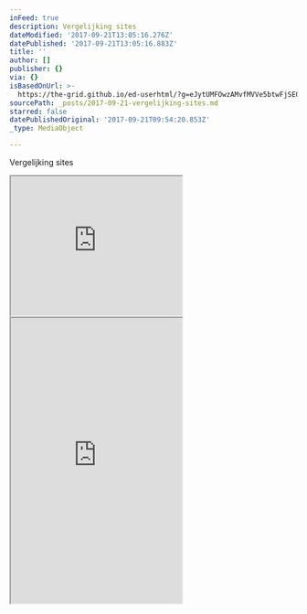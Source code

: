```yaml
---
inFeed: true
description: Vergelijking sites
dateModified: '2017-09-21T13:05:16.276Z'
datePublished: '2017-09-21T13:05:16.883Z'
title: ''
author: []
publisher: {}
via: {}
isBasedOnUrl: >-
  https://the-grid.github.io/ed-userhtml/?g=eJytUMFOwzAMvfMVVe5btwFjSE0lxjSJOz_gpd7mNU2K4xb693isQ3DjgJRD7Pf83rOL5JhayWRo0RrBD8lP0MOla7LEzpo8r7BHH1vkNIX9njyBYMvxwNA0MMUuT7Fjh4pgyk_63jrkYeKVlmR6SqYs8otkWXgKdcborUkyKP-IqEY__F1KJjsy7v_kDF41KMzzL7Xpebgs_mepb-kDBmTwvxfJboqK-sx5SMmaCigNLoanywxieI5BQH9ssgoEJg1WBC8baxar5Ww5G7up21FlzVi14Go4aGYKghxQpN-hKoYR99SQWDO_H2tNrTy1H8ZGT_huTYjcAPixF7lCtobx0HnglsnhiIATihrUR8W324fF7BprB4ncCNzePa426-tI1SMLpbOi3udK70RieNVDW7PGmk61RtZT6YHKT0bi2Y0
sourcePath: _posts/2017-09-21-vergelijking-sites.md
starred: false
datePublishedOriginal: '2017-09-21T09:54:20.853Z'
_type: MediaObject

---
```

Vergelijking sites

<iframe src="https://the-grid.github.io/ed-userhtml/?g=eJytUk2P0zAQvedXGN_bpAssCzSR2C0rcYLDXvY4tafJtI4d7Em2EeK_M01SBDcOWJbseW_mzYdm-2r39eHp-dtn1XDrqmy7PPtgxyoTE8GKmc-vpUH9yJScFs6rF7LcfFCbt0XRnT9OcINUNyzYBAmQ_ZTgxKNDUUkmUseKxw5LzXjm_AgDzKhWKZpS57nFAV3oMKY1HA7kCBi7GOoIbQtr7PMU-mhQGEz5Ue73HuO4cuKWeH1MupKEk2S1deRPKqIr9VRCahAl0R_5TUpaNREP_5QZnGiQ38wNrS_B1X9q6rd0jR4juL8bUdn2MnrjIKVSW6A0muA_zTGI_iF4BvlFrSwwrFq0BF92pb65uy1uiwVN_Z5sqRerA3OCWmomzxg9Mg97FEW_8I5a4lJvrtFStfhJ-nEBBsKXUvsQWwC3YCFajKWOWPcOYhfJ4MKAYQpSqAvCPz6-uymuwntIZBbi9Zv3d7v7a4gdMDKli6LM5-reMwf_JIMu9T2e6HiSkmVUMqDLos6LKws77fEvRyr84Q" height="244" style=""></iframe>

<iframe src="https://the-grid.github.io/ed-userhtml/?g=eJytUMFOwzAMvfMVVe5btwFjSE0lxjSJOz_gpd7mNU2K4xb693isQ3DjgJRD7Pf83rOL5JhayWRo0RrBD8lP0MOla7LEzpo8r7BHH1vkNIX9njyBYMvxwNA0MMUuT7Fjh4pgyk_63jrkYeKVlmR6SqYs8otkWXgKdcborUkyKP-IqEY__F1KJjsy7v_kDF41KMzzL7Xpebgs_mepb-kDBmTwvxfJboqK-sx5SMmaCigNLoanywxieI5BQH9ssgoEJg1WBC8baxar5Ww5G7up21FlzVi14Go4aGYKghxQpN-hKoYR99SQWDO_H2tNrTy1H8ZGT_huTYjcAPixF7lCtobx0HnglsnhiIATihrUR8W324fF7BprB4ncCNzePa426-tI1SMLpbOi3udK70RieNVDW7PGmk61RtZT6YHKT0bi2Y0" height="500" style=""></iframe>